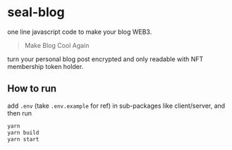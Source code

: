 seal-blog
===

one line javascript code to make your blog WEB3.

> Make Blog Cool Again

turn your personal blog post encrypted and only readable with NFT membership token holder.

How to run
---

add `.env` (take `.env.example` for ref) in sub-packages like client/server, and then run

```sh
yarn
yarn build
yarn start
```
